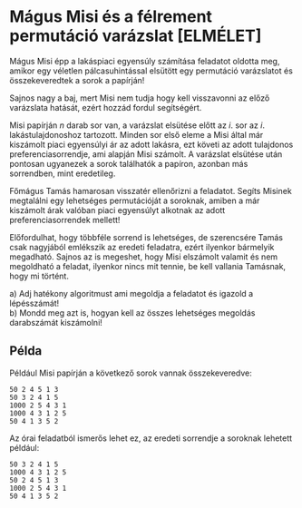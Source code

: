 # Mágus Misi és a félrement permutáció varázslat [ELMÉLET]

Mágus Misi épp a lakáspiaci egyensúly számítása feladatot oldotta meg, amikor
egy véletlen pálcasuhintással elsütött egy permutáció varázslatot és
összekeveredtek a sorok a papírján!

Sajnos nagy a baj, mert Misi nem tudja hogy kell visszavonni az előző varázslata
hatását, ezért hozzád fordul segítségért.

Misi papírján $n$ darab sor van, a varázslat elsütése előtt az $i$. sor az $i$.
lakástulajdonoshoz tartozott. Minden sor első eleme a Misi által már kiszámolt
piaci egyensúlyi ár az adott lakásra, ezt követi az adott tulajdonos
preferenciasorrendje, ami alapján Misi számolt. A varázslat elsütése után
pontosan ugyanezek a sorok találhatók a papíron, azonban más sorrendben, mint eredetileg.

Főmágus Tamás hamarosan visszatér ellenőrizni a feladatot. Segíts Misinek megtalálni
egy lehetséges permutációját a soroknak, amiben a már kiszámolt
árak valóban piaci egyensúlyt alkotnak az adott preferenciasorrendek mellett!

Előfordulhat, hogy többféle sorrend is lehetséges, de szerencsére Tamás csak
nagyjából emlékszik az eredeti feladatra, ezért ilyenkor bármelyik megadható.
Sajnos az is megeshet, hogy Misi elszámolt valamit és nem megoldható a feladat,
ilyenkor nincs mit tennie, be kell vallania Tamásnak, hogy mi történt.

a) Adj hatékony algoritmust ami megoldja a feladatot és igazold a lépésszámát!  
b) Mondd meg azt is, hogyan kell az összes lehetséges megoldás darabszámát kiszámolni!

## Példa

Például Misi papírján a következő sorok vannak összekeveredve:

```
50 2 4 5 1 3
50 3 2 4 1 5
1000 2 5 4 3 1
1000 4 3 1 2 5
50 4 1 3 5 2
```

Az órai feladatból ismerős lehet ez, az eredeti sorrendje a soroknak lehetett például:
```
50 3 2 4 1 5
1000 4 3 1 2 5
50 2 4 5 1 3
1000 2 5 4 3 1
50 4 1 3 5 2
```
